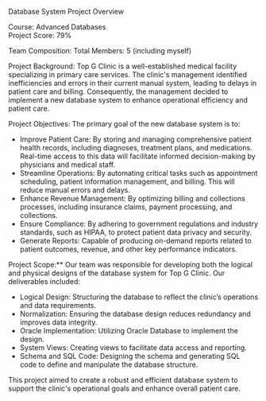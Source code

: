 Database System Project Overview

Course: Advanced Databases  
Project Score: 79%

Team Composition:
Total Members: 5 (including myself)

Project Background:
Top G Clinic is a well-established medical facility specializing in primary care services. The clinic's management identified inefficiencies and errors in their current manual system, 
leading to delays in patient care and billing. Consequently, the management decided to implement a new database system to enhance operational efficiency and patient care.

Project Objectives:
The primary goal of the new database system is to:
- Improve Patient Care: By storing and managing comprehensive patient health records, including diagnoses, treatment plans, and medications. Real-time access to this data will facilitate informed decision-making by physicians and medical staff.
- Streamline Operations: By automating critical tasks such as appointment scheduling, patient information management, and billing. This will reduce manual errors and delays.
- Enhance Revenue Management: By optimizing billing and collections processes, including insurance claims, payment processing, and collections.
- Ensure Compliance: By adhering to government regulations and industry standards, such as HIPAA, to protect patient data privacy and security.
- Generate Reports: Capable of producing on-demand reports related to patient outcomes, revenue, and other key performance indicators.

Project Scope:**
Our team was responsible for developing both the logical and physical designs of the database system for Top G Clinic. Our deliverables included:
- Logical Design: Structuring the database to reflect the clinic’s operations and data requirements.
- Normalization: Ensuring the database design reduces redundancy and improves data integrity.
- Oracle Implementation: Utilizing Oracle Database to implement the design.
- System Views: Creating views to facilitate data access and reporting.
- Schema and SQL Code: Designing the schema and generating SQL code to define and manipulate the database structure.

This project aimed to create a robust and efficient database system to support the clinic's operational goals and enhance overall patient care.

